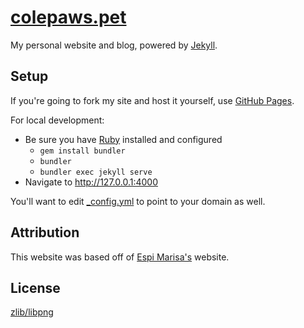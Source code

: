 # [colepaws.pet][colepaws.pet]

My personal website and blog, powered by [Jekyll][jekyll].

## Setup

If you're going to fork my site and host it yourself, use [GitHub Pages][github-pages].

For local development:

- Be sure you have [Ruby][ruby] installed and configured
  - `gem install bundler`
  - `bundler`
  - `bundler exec jekyll serve`
- Navigate to <http://127.0.0.1:4000>

You'll want to edit [\_config.yml][config.yml] to point to your domain as well.

## Attribution 
This website was based off of [Espi Marisa's][espi.me] website.

## License

[zlib/libpng][license]

[config.yml]: _config.yml "Hyperlink to _config.yml"
[github-pages]: https://pages.github.com/ "Hyperlink to GitHub pages."
[jekyll]: https://jekyllrb.com "Hyperlink to Jekyll's website."
[ruby]: https://www.ruby-lang.org/en/documentation/installation/ "Guide on how to install Ruby."
[colepaws.pet]: https://colepaws.pet "Hyperlink to colepaws (dot) pet."
[license]: LICENSE.md "A link to the zlib/libpng license."
[espi.me]: https://espi.me "A hyperlink to Espi Marisa's website, espi (dot) me."
